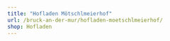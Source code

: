 ```yaml
---
title: "Hofladen Mötschlmeierhof"
url: /bruck-an-der-mur/hofladen-moetschlmeierhof/
shop: Hofladen
---
```

